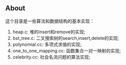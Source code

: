 ## About ##

这个目录是一些算法和数据结构的基本实现：

1. heap.c: 堆的insert和remove的实现;
2. bst_tree.c: 二叉搜索树的search,insert,delete的实现;
3. polynomial.cc: 多项式求值的实现;
4. one_to_one_mapping.cc: 函数集合一对一映射的实现;
5. celebrity.cc: 社会名流问题的算法实现;
